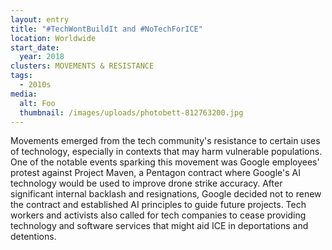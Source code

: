 ```yaml
---
layout: entry
title: "#TechWontBuildIt and #NoTechForICE"
location: Worldwide
start_date:
  year: 2018
clusters: MOVEMENTS & RESISTANCE
tags:
  - 2010s
media:
  alt: Foo
  thumbnail: /images/uploads/photobett-812763200.jpg
---
```

Movements emerged from the tech community's resistance to certain uses of technology, especially in contexts that may harm vulnerable populations. One of the notable events sparking this movement was Google employees' protest against Project Maven, a Pentagon contract where Google's AI technology would be used to improve drone strike accuracy. After significant internal backlash and resignations, Google decided not to renew the contract and established AI principles to guide future projects. Tech workers and activists also called for tech companies to cease providing technology and software services that might aid ICE in deportations and detentions.